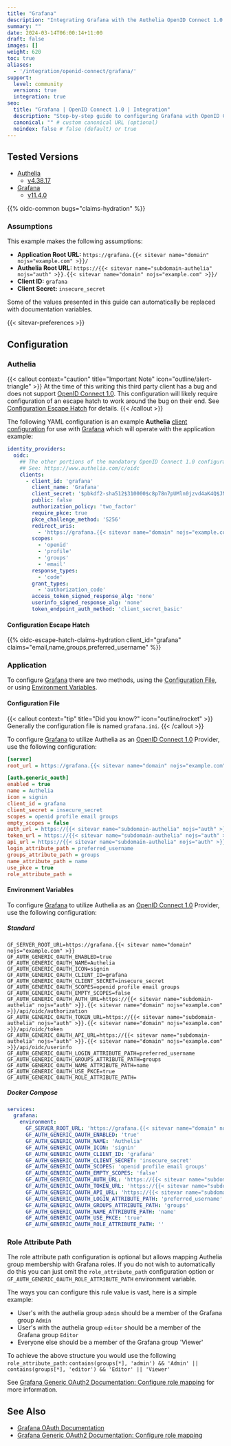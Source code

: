 ```yaml
---
title: "Grafana"
description: "Integrating Grafana with the Authelia OpenID Connect 1.0 Provider."
summary: ""
date: 2024-03-14T06:00:14+11:00
draft: false
images: []
weight: 620
toc: true
aliases:
  - '/integration/openid-connect/grafana/'
support:
  level: community
  versions: true
  integration: true
seo:
  title: "Grafana | OpenID Connect 1.0 | Integration"
  description: "Step-by-step guide to configuring Grafana with OpenID Connect 1.0 for secure SSO. Enhance your login flow using Authelia’s modern identity management."
  canonical: "" # custom canonical URL (optional)
  noindex: false # false (default) or true
---
```


## Tested Versions

- [Authelia]
  - [v4.38.17](https://github.com/authelia/authelia/releases/tag/v4.38.17)
- [Grafana]
  - [v11.4.0](https://github.com/grafana/grafana/releases/tag/v11.4.0)

{{% oidc-common bugs="claims-hydration" %}}

### Assumptions

This example makes the following assumptions:

- __Application Root URL:__ `https://grafana.{{< sitevar name="domain" nojs="example.com" >}}/`
- __Authelia Root URL:__ `https://{{< sitevar name="subdomain-authelia" nojs="auth" >}}.{{< sitevar name="domain" nojs="example.com" >}}/`
- __Client ID:__ `grafana`
- __Client Secret:__ `insecure_secret`

Some of the values presented in this guide can automatically be replaced with documentation variables.

{{< sitevar-preferences >}}

## Configuration

### Authelia

{{< callout context="caution" title="Important Note" icon="outline/alert-triangle" >}}
At the time of this writing this third party client has a bug and does not support [OpenID Connect 1.0](https://openid.net/specs/openid-connect-core-1_0.html). This
configuration will likely require configuration of an escape hatch to work around the bug on their end. See
[Configuration Escape Hatch](#configuration-escape-hatch) for details.
{{< /callout >}}

The following YAML configuration is an example __Authelia__ [client configuration] for use with [Grafana] which will
operate with the application example:

```yaml {title="configuration.yml"}
identity_providers:
  oidc:
    ## The other portions of the mandatory OpenID Connect 1.0 configuration go here.
    ## See: https://www.authelia.com/c/oidc
    clients:
      - client_id: 'grafana'
        client_name: 'Grafana'
        client_secret: '$pbkdf2-sha512$310000$c8p78n7pUMln0jzvd4aK4Q$JNRBzwAo0ek5qKn50cFzzvE9RXV88h1wJn5KGiHrD0YKtZaR/nCb2CJPOsKaPK0hjf.9yHxzQGZziziccp6Yng'  # The digest of 'insecure_secret'.
        public: false
        authorization_policy: 'two_factor'
        require_pkce: true
        pkce_challenge_method: 'S256'
        redirect_uris:
          - 'https://grafana.{{< sitevar name="domain" nojs="example.com" >}}/login/generic_oauth'
        scopes:
          - 'openid'
          - 'profile'
          - 'groups'
          - 'email'
        response_types:
          - 'code'
        grant_types:
          - 'authorization_code'
        access_token_signed_response_alg: 'none'
        userinfo_signed_response_alg: 'none'
        token_endpoint_auth_method: 'client_secret_basic'
```

#### Configuration Escape Hatch

{{% oidc-escape-hatch-claims-hydration client_id="grafana" claims="email,name,groups,preferred_username" %}}

### Application

To configure [Grafana] there are two methods, using the [Configuration File](#configuration-file), or using
[Environment Variables](#environment-variables).

#### Configuration File

{{< callout context="tip" title="Did you know?" icon="outline/rocket" >}}
Generally the configuration file is named `grafana.ini`.
{{< /callout >}}

To configure [Grafana] to utilize Authelia as an [OpenID Connect 1.0] Provider, use the following configuration:

```ini {title="grafana.ini"}
[server]
root_url = https://grafana.{{< sitevar name="domain" nojs="example.com" >}}

[auth.generic_oauth]
enabled = true
name = Authelia
icon = signin
client_id = grafana
client_secret = insecure_secret
scopes = openid profile email groups
empty_scopes = false
auth_url = https://{{< sitevar name="subdomain-authelia" nojs="auth" >}}.{{< sitevar name="domain" nojs="example.com" >}}/api/oidc/authorization
token_url = https://{{< sitevar name="subdomain-authelia" nojs="auth" >}}.{{< sitevar name="domain" nojs="example.com" >}}/api/oidc/token
api_url = https://{{< sitevar name="subdomain-authelia" nojs="auth" >}}.{{< sitevar name="domain" nojs="example.com" >}}/api/oidc/userinfo
login_attribute_path = preferred_username
groups_attribute_path = groups
name_attribute_path = name
use_pkce = true
role_attribute_path =
```

#### Environment Variables

To configure [Grafana] to utilize Authelia as an [OpenID Connect 1.0] Provider, use the following configuration:

##### Standard

```shell {title=".env"}
GF_SERVER_ROOT_URL=https://grafana.{{< sitevar name="domain" nojs="example.com" >}}
GF_AUTH_GENERIC_OAUTH_ENABLED=true
GF_AUTH_GENERIC_OAUTH_NAME=Authelia
GF_AUTH_GENERIC_OAUTH_ICON=signin
GF_AUTH_GENERIC_OAUTH_CLIENT_ID=grafana
GF_AUTH_GENERIC_OAUTH_CLIENT_SECRET=insecure_secret
GF_AUTH_GENERIC_OAUTH_SCOPES=openid profile email groups
GF_AUTH_GENERIC_OAUTH_EMPTY_SCOPES=false
GF_AUTH_GENERIC_OAUTH_AUTH_URL=https://{{< sitevar name="subdomain-authelia" nojs="auth" >}}.{{< sitevar name="domain" nojs="example.com" >}}/api/oidc/authorization
GF_AUTH_GENERIC_OAUTH_TOKEN_URL=https://{{< sitevar name="subdomain-authelia" nojs="auth" >}}.{{< sitevar name="domain" nojs="example.com" >}}/api/oidc/token
GF_AUTH_GENERIC_OAUTH_API_URL=https://{{< sitevar name="subdomain-authelia" nojs="auth" >}}.{{< sitevar name="domain" nojs="example.com" >}}/api/oidc/userinfo
GF_AUTH_GENERIC_OAUTH_LOGIN_ATTRIBUTE_PATH=preferred_username
GF_AUTH_GENERIC_OAUTH_GROUPS_ATTRIBUTE_PATH=groups
GF_AUTH_GENERIC_OAUTH_NAME_ATTRIBUTE_PATH=name
GF_AUTH_GENERIC_OAUTH_USE_PKCE=true
GF_AUTH_GENERIC_OAUTH_ROLE_ATTRIBUTE_PATH=
```

##### Docker Compose

```yaml {title="compose.yml"}
services:
  grafana:
    environment:
      GF_SERVER_ROOT_URL: 'https://grafana.{{< sitevar name="domain" nojs="example.com" >}}'
      GF_AUTH_GENERIC_OAUTH_ENABLED: 'true'
      GF_AUTH_GENERIC_OAUTH_NAME: 'Authelia'
      GF_AUTH_GENERIC_OAUTH_ICON: 'signin'
      GF_AUTH_GENERIC_OAUTH_CLIENT_ID: 'grafana'
      GF_AUTH_GENERIC_OAUTH_CLIENT_SECRET: 'insecure_secret'
      GF_AUTH_GENERIC_OAUTH_SCOPES: 'openid profile email groups'
      GF_AUTH_GENERIC_OAUTH_EMPTY_SCOPES: 'false'
      GF_AUTH_GENERIC_OAUTH_AUTH_URL: 'https://{{< sitevar name="subdomain-authelia" nojs="auth" >}}.{{< sitevar name="domain" nojs="example.com" >}}/api/oidc/authorization'
      GF_AUTH_GENERIC_OAUTH_TOKEN_URL: 'https://{{< sitevar name="subdomain-authelia" nojs="auth" >}}.{{< sitevar name="domain" nojs="example.com" >}}/api/oidc/token'
      GF_AUTH_GENERIC_OAUTH_API_URL: 'https://{{< sitevar name="subdomain-authelia" nojs="auth" >}}.{{< sitevar name="domain" nojs="example.com" >}}/api/oidc/userinfo'
      GF_AUTH_GENERIC_OAUTH_LOGIN_ATTRIBUTE_PATH: 'preferred_username'
      GF_AUTH_GENERIC_OAUTH_GROUPS_ATTRIBUTE_PATH: 'groups'
      GF_AUTH_GENERIC_OAUTH_NAME_ATTRIBUTE_PATH: 'name'
      GF_AUTH_GENERIC_OAUTH_USE_PKCE: 'true'
      GF_AUTH_GENERIC_OAUTH_ROLE_ATTRIBUTE_PATH: ''
```

### Role Attribute Path

The role attribute path configuration is optional but allows mapping Authelia group membership with Grafana roles. If
you do not wish to automatically do this you can just omit the `role_attribute_path` configuration option or
`GF_AUTH_GENERIC_OAUTH_ROLE_ATTRIBUTE_PATH` environment variable.

The ways you can configure this rule value is vast, here is a simple example:
- User's with the authelia group `admin` should be a member of the Grafana group `Admin`
- User's with the authelia group `editor` should be a member of the Grafana group `Editor`
- Everyone else should be a member of the Grafana group 'Viewer'

To achieve the above structure you would use the following `role_attribute_path`:
`contains(groups[*], 'admin') && 'Admin' || contains(groups[*], 'editor') && 'Editor' || 'Viewer'`

See [Grafana Generic OAuth2 Documentation: Configure role mapping] for more information.

## See Also

- [Grafana OAuth Documentation](https://grafana.com/docs/grafana/latest/auth/generic-oauth/)
- [Grafana Generic OAuth2 Documentation: Configure role mapping]

[Authelia]: https://www.authelia.com
[Grafana]: https://grafana.com/
[OpenID Connect 1.0]: ../../openid-connect/introduction.md
[Grafana Generic OAuth2 Documentation: Configure role mapping]: https://grafana.com/docs/grafana/latest/setup-grafana/configure-security/configure-authentication/generic-oauth/#configure-role-mapping
[client configuration]: ../../../configuration/identity-providers/openid-connect/clients.md
